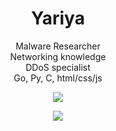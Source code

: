 <h1 align="center">Yariya</h1>

<p align="center">Malware Researcher<br>Networking knowledge<br>DDoS specialist<br>Go, Py, C, html/css/js</p>

<p align="center"></p>
<p align="center">
  <img src="https://github-readme-stats.vercel.app/api/?username=Yariya&title_color=4F8CC9&text_color=9f9f9f&show_icons=true&bg_color=00000000&hide_border=true&icon_color=4F8CC9&hide_title=true&count_private=true" />
</p>
<p align="center">
  <img src="https://discord.c99.nl/widget/theme-1/820479123129630751.png"></img>
</p>

